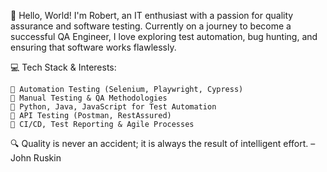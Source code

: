 👋 Hello, World! I'm Robert, an IT enthusiast with a passion for quality assurance and software testing. Currently on a journey to become a successful QA Engineer, I love exploring test automation, bug hunting, and ensuring that software works flawlessly.

💻 Tech Stack & Interests:

    🔹 Automation Testing (Selenium, Playwright, Cypress)
    🔹 Manual Testing & QA Methodologies
    🔹 Python, Java, JavaScript for Test Automation
    🔹 API Testing (Postman, RestAssured)
    🔹 CI/CD, Test Reporting & Agile Processes
    

🔍 Quality is never an accident; it is always the result of intelligent effort. – John Ruskin
